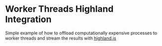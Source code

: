 # Worker Threads Highland Integration

Simple example of how to offload computationally expensive processes to worker threads and stream the results with [highland.js](https://highlandjs.org/)
